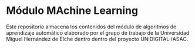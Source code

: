 # Módulo MAchine Learning

Este repositorio almacena los contenidos del módulo de algoritmos de aprendizaje automático elaborado por el grupo de trabajo de la Universidad Miguel Hernández de Elche dentro dentro del proyecto UNIDIGITAL-IASAC.
